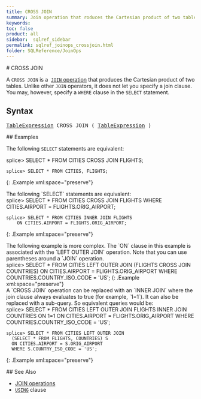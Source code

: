 ```yaml
---
title: CROSS JOIN
summary: Join operation that roduces the Cartesian product of two tables:&#160;it produces rows that combine each row from the first table with each row from the second table.
keywords:
toc: false
product: all
sidebar:  sqlref_sidebar
permalink: sqlref_joinops_crossjoin.html
folder: SQLReference/JoinOps
---
```

<section>
<div class="TopicContent" data-swiftype-index="true" markdown="1">
# CROSS JOIN

A `CROSS JOIN` is a &nbsp;[`JOIN` operation](sqlref_joinops_about.html) that
produces the Cartesian product of two tables. Unlike other `JOIN`
operators, it does not let you specify a join clause. You may, however,
specify a `WHERE` clause in the `SELECT` statement.

## Syntax

<div class="fcnWrapperWide"><pre class="FcnSyntax" xml:space="preserve">
<a href="sqlref_expressions_table.html">TableExpression</a> CROSS JOIN ( <a href="sqlref_expressions_table.html">TableExpression</a> )</pre>

</div>
## Examples

The following `SELECT` statements are equivalent:

<div class="preWrapper" markdown="1">
    splice> SELECT * FROM CITIES CROSS JOIN FLIGHTS;

    splice> SELECT * FROM CITIES, FLIGHTS;
{: .Example xml:space="preserve"}

</div>
The following `SELECT` statements are equivalent:

<div class="preWrapper" markdown="1">
    splice> SELECT * FROM CITIES CROSS JOIN FLIGHTS
       WHERE CITIES.AIRPORT = FLIGHTS.ORIG_AIRPORT;

    splice> SELECT * FROM CITIES INNER JOIN FLIGHTS
        ON CITIES.AIRPORT = FLIGHTS.ORIG_AIRPORT;
{: .Example xml:space="preserve"}

</div>
The following example is more complex. The `ON` clause in this example
is associated with the `LEFT OUTER JOIN` operation. Note that you can
use parentheses around a `JOIN` operation.

<div class="preWrapper" markdown="1">
    splice> SELECT * FROM CITIES LEFT OUTER JOIN
      (FLIGHTS CROSS JOIN COUNTRIES)
      ON CITIES.AIRPORT = FLIGHTS.ORIG_AIRPORT
      WHERE COUNTRIES.COUNTRY_ISO_CODE = 'US';
{: .Example xml:space="preserve"}

</div>
A `CROSS JOIN` operation can be replaced with an `INNER JOIN` where the
join clause always evaluates to true (for example, `1=1`). It can also
be replaced with a sub-query. So equivalent queries would be:

<div class="preWrapper" markdown="1">
    splice> SELECT * FROM CITIES LEFT OUTER JOIN
      FLIGHTS INNER JOIN COUNTRIES ON 1=1
      ON CITIES.AIRPORT = FLIGHTS.ORIG_AIRPORT
      WHERE COUNTRIES.COUNTRY_ISO_CODE = 'US';

    splice> SELECT * FROM CITIES LEFT OUTER JOIN
      (SELECT * FROM FLIGHTS, COUNTRIES) S
      ON CITIES.AIRPORT = S.ORIG_AIRPORT
      WHERE S.COUNTRY_ISO_CODE = 'US';
{: .Example xml:space="preserve"}

</div>
## See Also

* [JOIN operations](sqlref_joinops_intro.html)
* [`USING`](sqlref_clauses_using.html) clause

</div>
</section>
